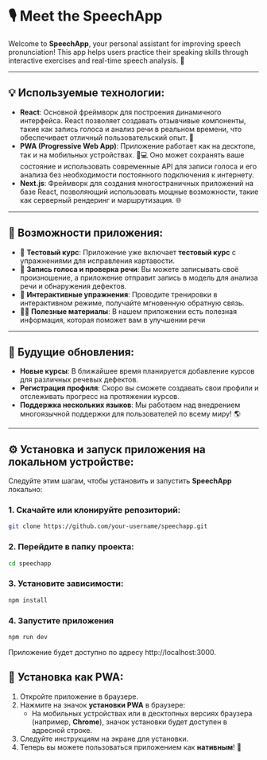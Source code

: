 # 🎙️ Meet the SpeechApp

Welcome to **SpeechApp**, your personal assistant for improving speech pronunciation! This app helps users practice their speaking skills through interactive exercises and real-time speech analysis. 🚀

---

## 💡 Используемые технологии:

- **React**: Основной фреймворк для построения динамичного интерфейса. React позволяет создавать отзывчивые компоненты, такие как запись голоса и анализ речи в реальном времени, что обеспечивает отличный пользовательский опыт. 🔄
- **PWA (Progressive Web App)**: Приложение работает как на десктопе, так и на мобильных устройствах. 📱💻 Оно может сохранять ваше состояние и использовать современные API для записи голоса и его анализа без необходимости постоянного подключения к интернету.
- **Next.js**: Фреймворк для создания многостраничных приложений на базе React, позволяющий использовать мощные возможности, такие как серверный рендеринг и маршрутизация. 🌐

---

## 🚀 Возможности приложения:

- 📝 **Тестовый курс**: Приложение уже включает **тестовый курс** с упражнениями для исправления картавости.
- 🎤 **Запись голоса и проверка речи**: Вы можете записывать своё произношение, а приложение отправит запись в модель для анализа речи и обнаружения дефектов.
- 🔄 **Интерактивные упражнения**: Проводите тренировки в интерактивном режиме, получайте мгновенную обратную связь.
- 🧑‍🎓 **Полезные материалы**: В нашем приложении есть полезная информация, которая поможет вам в улучшении речи

---

## 🌱 Будущие обновления:

- **Новые курсы**: В ближайшее время планируется добавление курсов для различных речевых дефектов.
- **Регистрация профиля**: Скоро вы сможете создавать свои профили и отслеживать прогресс на протяжении курсов.
- **Поддержка нескольких языков**: Мы работаем над внедрением многоязычной поддержки для пользователей по всему миру! 🌎

---

## ⚙️ Установка и запуск приложения на локальном устройстве:

Следуйте этим шагам, чтобы установить и запустить **SpeechApp** локально:

### 1. Скачайте или клонируйте репозиторий:

```bash
git clone https://github.com/your-username/speechapp.git
```

### 2. Перейдите в папку проекта:
```bash
cd speechapp
```

### 3. Установите зависимости:
```bash
npm install
```

### 4. Запустите приложения
```bash
npm run dev
```
Приложение будет доступно по адресу http://localhost:3000.

## 📱 Установка как PWA:

1. Откройте приложение в браузере.
2. Нажмите на значок **установки PWA** в браузере:
   - На мобильных устройствах или в десктопных версиях браузера (например, **Chrome**), значок установки будет доступен в адресной строке.
3. Следуйте инструкциям на экране для установки.
4. Теперь вы можете пользоваться приложением как **нативным**! 🎉
